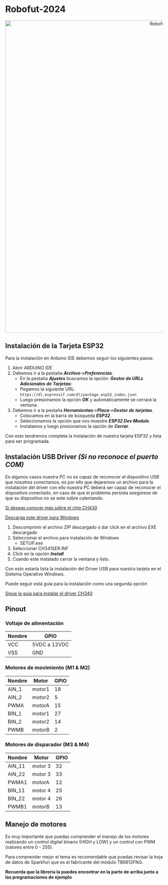# Robofut-2024


<div>
    <div align=center>
        <img src="https://github.com/proyectobalam/robofut2024/blob/main/_DSC5055.jpg" alt="Robofut 2024" height="1000">
    </div>
</div>

## Instalación de la Tarjeta ESP32

Para la instalación en Arduino IDE debemos seguir los siguientes pasos:

1. Abrir ARDUINO IDE
2. Debemos ir a la pestaña ***Archivo***->***Preferencias***.
	- En la pestaña ***Ajustes*** buscamos la opción: ***Gestor de URLs Adicionales de Tarjetas:***
	- Pegamos la siguiente URL: `https://dl.espressif.com/dl/package_esp32_index.json`
	- Luego presionamos la opción ***OK*** y automáticamente se cerrará la ventana.
3. Debemos ir a la pestaña ***Herramientas***->***Placa***->***Gestor de tarjetas***.
	- Colocamos en la barra de búsqueda ***ESP32***.
	- Seleccionamos la opción que nos muestre ***ESP32 Dev Module***.
	- Instalamos y luego presionamos la opción de ***Cerrar***.

Con esto tendremos completa la instalación de nuestra tarjeta ESP32 y lista para ser programada.	 

## Instalación USB Driver ***(Si no reconoce el puerto COM)***

En algunos casos nuestra PC no es capaz de reconocer el dispositivo USB que nosotros conectamos, es por ello que dejaremos un archivo para la instalación del driver con ello nuestra PC deberá ser capaz de reconocer el dispositivo conectado, en caso de que el problema persista asegúrese de que su dispositivo no se este sobre calentando.

[Si deseas conocer más sobre el chip CH430][CH430-PDF]

[CH430-PDF]: https://cdn.sparkfun.com/datasheets/Dev/Arduino/Other/CH340DS1.PDF

[Descarga este driver para Windows][DRIVER_USB]

[DRIVER_USB]: https://cdn.sparkfun.com/assets/learn_tutorials/8/4/4/CH341SER.EXE

1. Descomprimir el archivo ZIP descargado o dar click en el archivo EXE descargado
2. Seleccionar el archivo para instalación de Windows
	- SETUP.exe
3. Seleccionar CH341SER.INF
4. Click en la opción ***Install***
5. Cuando este instalado cerrar la ventana y listo.

Con esto estaría lista la instalación del Driver USB para nuestra tarjeta en el Sistema Operativo Windows.

Puede seguir está guía para la instalación como una segunda opción 

[Sigue la guía para instalar el driver CH340][DRIVER_CH340]

[DRIVER_CH340]: https://learn.sparkfun.com/tutorials/how-to-install-ch340-drivers/all#drivers-if-you-need-them

## Pinout

### Voltaje de alimentación
Nombre | GPIO 
--- | --- 
VCC | 5VDC a 12VDC
VSS | GND

### Motores de movimiento (M1 & M2)
Nombre | Motor |GPIO 
--- | --- | --- 
AIN_1 | motor1 | 18
AIN_2 | motor2 | 5
PWMA  | motorA | 15
BIN_1 | motor1 | 27
BIN_2 | motor2 | 14
PWMB  | motorB | 2



### Motores de disparador (M3 & M4)

Nombre | Motor |GPIO 
--- | --- | --- 
AIN_11 | motor 3 | 32
AIN_22 | motor 3 | 33
PWMA1  | motorA  | 12
BIN_11 | motor 4 | 25
BIN_22 | motor 4 | 26
PWMB1  | motorB  | 13

## Manejo de motores
Es muy importante que puedas comprender el manejo de los motores realizando un control digital binario (HIGH y LOW) y un control con PWM (valores entre 0 - 255).

Para comprender mejor el tema es recomendable que puedas revisar la hoja de datos de Sparkfun que es el fabricante del módulo TB6612FNG.

**Recuerda que la libreria la puedes encontrar en la parte de arriba junto a las programaciones de ejemplo**


